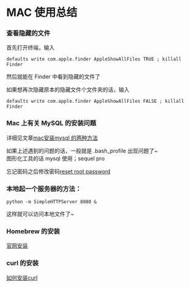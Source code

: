 # MAC 使用总结

### 查看隐藏的文件

首先打开终端，输入

```
defaults write com.apple.finder AppleShowAllFiles TRUE ; killall Finder
```
然后就能在 Finder 中看到隐藏的文件了

如果想再次隐藏原本的隐藏文件个文件夹的话，输入

```
defaults write com.apple.finder AppleShowAllFiles FALSE ; killall Finder
```

### Mac 上有关 MySQL 的安装问题

详细见文章[mac安装mysql 的两种方法](http://www.jianshu.com/p/fd3aae701db9)

如果上述遇到的问题的话，一般就是 .bash_profile 出现问题了~  
图形化工具的话 mysql 使用；sequel pro 

忘记密码之后修改密码[reset root password](https://stackoverflow.com/questions/33033306/mysql-5-6-27-reset-root-password-no-password-field/33443921#33443921)




### 本地起一个服务器的方法：
```
python -m SimpleHTTPServer 8080 & 
```

这样就可以访问本地文件了~



### Homebrew 的安装

[官网安装](http://brew.sh/index_zh-cn.html)

### curl 的安装

[如何安装curl](https://xuhp.gitbooks.io/fragmentary-knowledge/content/mac/如何在Mac中安装libcurl.html)

